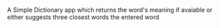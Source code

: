 A Simple Dictionary app which returns the word's meaning if avaiable 
or either suggests three closest words the entered word
